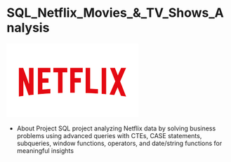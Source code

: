 # SQL_Netflix_Movies_&_TV_Shows_Analysis
![Netflix Logo](https://github.com/Tusharnjaiswal/SQL_Netflix_Analysis/blob/main/netflix%20logo.png)

- About Project
SQL project analyzing Netflix data by solving business problems using advanced queries with CTEs, CASE statements, subqueries, window functions, operators, and date/string functions for meaningful insights


